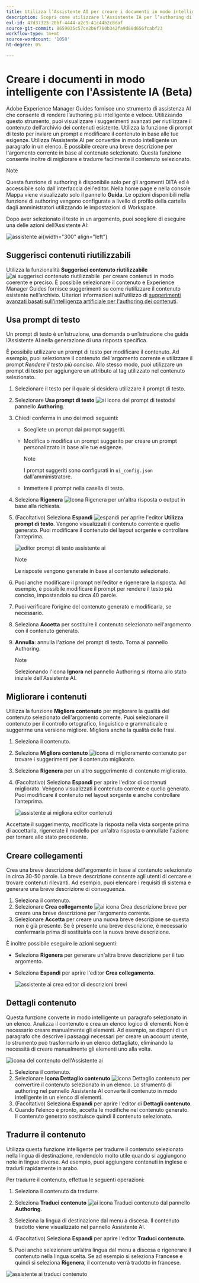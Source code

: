 ```yaml
---
title: Utilizza l’Assistente AI per creare i documenti in modo intelligente "
description: Scopri come utilizzare l’Assistente IA per l’authoring di documenti con efficienza intelligente.
exl-id: 47d37323-20bf-4444-a2c9-41c44b2c8daf
source-git-commit: 8659035c57ce2b6f760b342fa9d88d656fcabf23
workflow-type: tm+mt
source-wordcount: '1058'
ht-degree: 0%

---
```


# Creare i documenti in modo intelligente con l&#39;Assistente IA (Beta)

Adobe Experience Manager Guides fornisce uno strumento di assistenza AI che consente di rendere l’authoring più intelligente e veloce. Utilizzando questo strumento, puoi visualizzare i suggerimenti avanzati per riutilizzare il contenuto dell’archivio dei contenuti esistente. Utilizza la funzione di prompt di testo per inviare un prompt e modificare il contenuto in base alle tue esigenze. Utilizza l’Assistente AI per convertire in modo intelligente un paragrafo in un elenco. È possibile creare una breve descrizione per l&#39;argomento corrente in base al contenuto selezionato. Questa funzione consente inoltre di migliorare e tradurre facilmente il contenuto selezionato.

>[!NOTE]
>
> Questa funzione di authoring è disponibile solo per gli argomenti DITA ed è accessibile solo dall&#39;interfaccia dell&#39;editor. Nella home page e nella console Mappa viene visualizzato solo il pannello **Guida**. Le opzioni disponibili nella funzione di authoring vengono configurate a livello di profilo della cartella dagli amministratori utilizzando le impostazioni di Workspace.

Dopo aver selezionato il testo in un argomento, puoi scegliere di eseguire una delle azioni dell’Assistente AI:

![assistente ai](./images/ai-assistant-panel.png){width="300" align="left"}

## Suggerisci contenuti riutilizzabili


Utilizza la funzionalità **Suggerisci contenuto riutilizzabile** ![ai suggerisci contenuto riutilizzabile &#x200B;](./images/ai-suggest-reusable-content-icon.svg) per creare contenuti in modo coerente e preciso. È possibile selezionare il contenuto e Experience Manager Guides fornisce suggerimenti su come riutilizzare il contenuto esistente nell’archivio.
Ulteriori informazioni sull&#39;utilizzo di [suggerimenti avanzati basati sull&#39;intelligenza artificiale per l&#39;authoring dei contenuti](authoring-ai-based-smart-suggestions.md).


## Usa prompt di testo

Un prompt di testo è un’istruzione, una domanda o un’istruzione che guida l’Assistente AI nella generazione di una risposta specifica.

È possibile utilizzare un prompt di testo per modificare il contenuto. Ad esempio, puoi selezionare il contenuto dell&#39;argomento corrente e utilizzare il prompt *Rendere il testo più conciso*. Allo stesso modo, puoi utilizzare un prompt di testo per aggiungere un attributo al tag utilizzato nel contenuto selezionato.

1. Selezionare il testo per il quale si desidera utilizzare il prompt di testo.
1. Selezionare **Usa prompt di testo** ![ai icona del prompt di testo](./images/ai-use-text-prompt.svg)dal pannello **Authoring**.
1. Chiedi conferma in uno dei modi seguenti:

   - Scegliete un prompt dai prompt suggeriti.
   - Modifica o modifica un prompt suggerito per creare un prompt personalizzato in base alle tue esigenze.

     >[!NOTE]
     >
     > I prompt suggeriti sono configurati in `ui_config.json` dall&#39;amministratore.

   - Immettere il prompt nella casella di testo.


1. Seleziona **Rigenera** ![Icona Rigenera](./images/refresh-icon.svg) per un&#39;altra risposta o output in base alla richiesta.

1. (Facoltativo) Seleziona **Espandi** ![espandi](./images/expand-icon.svg) per aprire l&#39;editor **Utilizza prompt di testo**. Vengono visualizzati il contenuto corrente e quello generato. Puoi modificare il contenuto del layout sorgente e controllare l’anteprima.

   ![editor prompt di testo assistente ai](./images/text-prompt.png)


   >[!NOTE]
   >
   > Le risposte vengono generate in base al contenuto selezionato.



1. Puoi anche modificare il prompt nell’editor e rigenerare la risposta. Ad esempio, è possibile modificare il prompt per rendere il testo più conciso, impostandolo su circa 40 parole.

1. Puoi verificare l’origine del contenuto generato e modificarla, se necessario.

1. Seleziona **Accetta** per sostituire il contenuto selezionato nell&#39;argomento con il contenuto generato.
1. **Annulla**: annulla l&#39;azione del prompt di testo. Torna al pannello Authoring.

   >[!NOTE]
   >
   > Selezionando l&#39;icona **Ignora** nel pannello Authoring si ritorna allo stato iniziale dell&#39;Assistente AI.

## Migliorare i contenuti

Utilizza la funzione **Migliora contenuto** per migliorare la qualità del contenuto selezionato dell&#39;argomento corrente. Puoi selezionare il contenuto per il controllo ortografico, linguistico e grammaticale e suggerirne una versione migliore. Migliora anche la qualità delle frasi.

1. Seleziona il contenuto.
1. Seleziona **Migliora contenuto** ![icona di miglioramento contenuto](./images/ai-improve-icon.svg) per trovare i suggerimenti per il contenuto migliorato.
1. Seleziona **Rigenera** per un altro suggerimento di contenuto migliorato.

1. (Facoltativo) Seleziona **Espandi** per aprire l&#39;editor di contenuti migliorato. Vengono visualizzati il contenuto corrente e quello generato. Puoi modificare il contenuto nel layout sorgente e anche controllare l’anteprima.



   ![assistente ai migliora editor contenuti](./images/ai-assisstant-improve-content.png)

Accettate il suggerimento, modificate la risposta nella vista sorgente prima di accettarla, rigenerate il modello per un&#39;altra risposta o annullate l&#39;azione per tornare allo stato precedente.





## Creare collegamenti

Crea una breve descrizione dell&#39;argomento in base al contenuto selezionato in circa 30-50 parole. La breve descrizione consente agli utenti di cercare e trovare contenuti rilevanti.
Ad esempio, puoi elencare i requisiti di sistema e generare una breve descrizione di conseguenza.



1. Seleziona il contenuto.
1. Selezionare **Crea collegamento** ![ai icona Crea descrizione breve](./images/ai-create-shortdesc-icon.svg) per creare una breve descrizione per l&#39;argomento corrente.
1. Selezionare **Accetta** per creare una nuova breve descrizione se questa non è già presente. Se è presente una breve descrizione, è necessario confermarla prima di sostituirla con la nuova breve descrizione.

È inoltre possibile eseguire le azioni seguenti:

- Seleziona **Rigenera** per generare un&#39;altra breve descrizione per il tuo argomento.
- Seleziona **Espandi** per aprire l&#39;editor **Crea collegamento**.

  ![assistente ai crea editor di descrizioni brevi](./images/ai-assistant-create-short-desc.png)




## Dettagli contenuto

Questa funzione converte in modo intelligente un paragrafo selezionato in un elenco.  Analizza il contenuto e crea un elenco logico di elementi. Non è necessario creare manualmente gli elementi. Ad esempio, se disponi di un paragrafo che descrive i passaggi necessari per creare un account utente, lo strumento può trasformarlo in un elenco dettagliato, eliminando la necessità di creare manualmente gli elementi uno alla volta.

![icona del contenuto dell&#39;Assistente ai](./images/ai-assisstant-itemise-content.png)



1. Seleziona il contenuto.
1. Selezionare **Icona Dettaglio contenuto** ![icona Dettaglio contenuto](./images/ai-itemize-icon.svg) per convertire il contenuto selezionato in un elenco.
Lo strumento di authoring nel pannello Assistente AI converte il contenuto in modo intelligente in un elenco di elementi.
1. (Facoltativo) Seleziona **Espandi** per aprire l&#39;editor di **Dettagli contenuto**.
1. Quando l’elenco è pronto, accetta le modifiche nel contenuto generato. Il contenuto generato sostituisce quindi il contenuto selezionato.



## Tradurre il contenuto

Utilizza questa funzione intelligente per tradurre il contenuto selezionato nella lingua di destinazione, rendendolo molto utile quando si aggiungono note in lingue diverse. Ad esempio, puoi aggiungere contenuti in inglese e tradurli rapidamente in arabo.

Per tradurre il contenuto, effettua le seguenti operazioni:

1. Seleziona il contenuto da tradurre.
1. Seleziona **Traduci contenuto** ![ai icona Traduci contenuto](./images/ai-translate-content-icon.svg) dal pannello **Authoring**.
1. Seleziona la lingua di destinazione dal menu a discesa. Il contenuto tradotto viene visualizzato nel pannello Assistente AI.

1. (Facoltativo) Seleziona **Espandi** per aprire l&#39;editor **Traduci contenuto**.
1. Puoi anche selezionare un’altra lingua dal menu a discesa e rigenerare il contenuto nella lingua scelta. Se ad esempio si seleziona Francese e quindi si seleziona **Rigenera**, il contenuto verrà tradotto in francese.

![assistente ai traduci contenuto](./images/ai-assisstant-translate-content.png)
